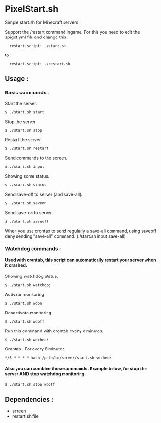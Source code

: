 # PixelStart.sh
Simple start.sh for Minecraft servers

Support the /restart command ingame.
For this you need to edit the spigot.yml file and change this :
```
  restart-script: ./start.sh
```
to :
```
  restart-script: ./restart.sh
```

## Usage :
### Basic commands :

Start the server.
```bash
$ ./start.sh start
```
Stop the server.
```bash
$ ./start.sh stop
```
Restart the server.
```bash
$ ./start.sh restart
```
Send commands to the screen.
```bash
$ ./start.sh input
```
Showing some status.
```bash
$ ./start.sh status
```
Send save-off to server (and save-all).
```bash
$ ./start.sh saveon
```
Send save-on to server.
```bash
$ ./start.sh saveoff
```
When you use crontab to send regularly a save-all command, using saveoff deny sending "save-all" command. (./start.sh input save-all)

### Watchdog commands :
#### Used with crontab, this script can automatically restart your server when it crashed.

Showing watchdog status.
```bash
$ ./start.sh watchdog
```

Activate monitoring
```bash
$ ./start.sh wdon
```

Desactivate monitoring
```bash
$ ./start.sh wdoff
```

Run this command with crontab eveny x minutes.
```bash
$ ./start.sh wdcheck
```
Crontab : For every 5 minutes.
```
*/5 * * * * bash /path/to/server/start.sh wdcheck
```
#### Also you can combine those commands. Example below, for stop the server AND stop watchdog monitoring.
```bash
$ ./start.sh stop wdoff
```
## Dependencies :
* screen
* restart.sh file
